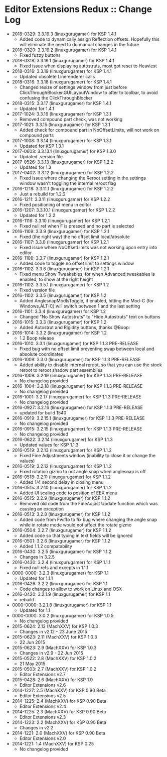 # Editor Extensions Redux :: Change Log

* 2018-0329: 3.3.19.3 (linuxgurugamer) for KSP 1.4.1
	+ Added code to dynamically assign Reflection offsets.  Hopefully this will eliminate the need to do manual changes in the future
* 2018-0320: 3.3.19.2 (linuxgurugamer) for KSP 1.4.1
	+ Fixed fuzzy buttons
* 2018-0318: 3.3.19.1 (linuxgurugamer) for KSP 1.4.1
	+ Fixed issue when displaying autostruts, most got reset to Heaviest
* 2018-0316: 3.3.19 (linuxgurugamer) for KSP 1.4.1
	+ Updated obsolete Linerenderer calls
* 2018-0316: 3.3.18 (linuxgurugamer) for KSP 1.4.1
	+ Changed resize of settings window from just before ClickThroughBlocker.GUILayoutWindow to after to toolbar, to avoid confusing the ClickThroughBlocker
* 2018-0315: 3.3.17 (linuxgurugamer) for KSP 1.4.1
	+ Updated for 1.4.1
* 2017-1024: 3.3.16 (linuxgurugamer) for KSP 1.3.1
	+ Removed compound part check, was not working
* 2017-1021: 3.3.15 (linuxgurugamer) for KSP 1.3.1
	+ Added check for compound part in NoOffsetLimits, will not work on compound parts
* 2017-1008: 3.3.14 (linuxgurugamer) for KSP 1.3.1
	+ Updated for KSP 1.3.1
* 2017-0603: 3.3.13.1 (linuxgurugamer) for KSP 1.3.0
	+ Updated .version file
* 2017-0526: 3.3.13 (linuxgurugamer) for KSP 1.2.2
	+ Updated for 1.3
* 2017-0402: 3.3.12 (linuxgurugamer) for KSP 1.2.2
	+ Fixed issue where changing the Reroot setting in the settings window wasn't toggling the internal reroot flag
* 2016-1218: 3.3.11.1 (linuxgurugamer) for KSP 1.2.2
	+ Just a rebuild for 1.2.2
* 2016-1211: 3.3.11 (linuxgurugamer) for KSP 1.2.2
	+ Fixed positioning of menu in editor
* 2016-1207: 3.3.10.1 (linuxgurugamer) for KSP 1.2.2
	+ Updated for 1.2.2
* 2016-1116: 3.3.10 (linuxgurugamer) for KSP 1.2.1
	+ Fixed null ref when F is pressed and no part is selected
* 2016-1109: 3.3.9 (linuxgurugamer) for KSP 1.2.1
	+ Fixed (the right way) the no offset limit local/absolute
* 2016-1107: 3.3.8 (linuxgurugamer) for KSP 1.2.1
	+ Fixed issue where NoOffsetLimits was not working upon entry into editor
* 2016-1106: 3.3.7 (linuxgurugamer) for KSP 1.2.1
	+ Added code to toggle no offset limit to settings window
* 2016-1102: 3.3.6 (linuxgurugamer) for KSP 1.2.1
	+ Fixed  menu Show Tweakables, for when Advanced tweakables is enabled, to show at the right height
* 2016-1102: 3.3.5.1 (linuxgurugamer) for KSP 1.2
	+ Fixed version file
* 2016-1102: 3.3.5 (linuxgurugamer) for KSP 1.2
	+ Added AnglesnapModIsToggle, if enabled, hitting the Mod-C (for Windows,ALT-C) will switch between 1 and the last setting
* 2016-1101: 3.3.4 (linuxgurugamer) for KSP 1.2
	+ Changed "No Show Autostruts" to "Hide Autostruts" text on buttons
* 2016-1015: 3.3.3 (linuxgurugamer) for KSP 1.2
	+ Added Autostrut and Rigidity buttons, thanks @Boop:
* 2016-1014: 3.3.2 (linuxgurugamer) for KSP 1.2
	+ 1.2 Boop release
* 2016-1010: 3.3.1 (linuxgurugamer) for KSP 1.1.3 PRE-RELEASE
	+ Fixed bug with no offset limit preventing swap between local and absolute coordinates
* 2016-1009: 3.3.0 (linuxgurugamer) for KSP 1.1.3 PRE-RELEASE
	+ Added ability to disable internal reroot, so that you can use the stock reroot to reroot shadow part assemblies
* 2016-1009: 3.2.19 (linuxgurugamer) for KSP 1.1.3 PRE-RELEASE
	+ No changelog provided
* 2016-1004: 3.2.18 (linuxgurugamer) for KSP 1.1.3 PRE-RELEASE
	+ No changelog provided
* 2016-1001: 3.2.17 (linuxgurugamer) for KSP 1.1.3 PRE-RELEASE
	+ No changelog provided
* 2016-0927: 3.2.16 (linuxgurugamer) for KSP 1.1.3 PRE-RELEASE
	+ updated for build 1540
* 2016-0919: 3.2.15.1 (linuxgurugamer) for KSP 1.1.3 PRE-RELEASE
	+ No changelog provided
* 2016-0915: 3.2.15 (linuxgurugamer) for KSP 1.1.3 PRE-RELEASE
	+ No changelog provided
* 2016-0622: 3.2.14 (linuxgurugamer) for KSP 1.1.3
	+ Updated values for KSP 1.1.3
* 2016-0519: 3.2.13 (linuxgurugamer) for KSP 1.1.2
	+ Fixed Fine Adjustments window (inability to close it or change the values)
* 2016-0519: 3.2.12 (linuxgurugamer) for KSP 1.1.2
	+ Fixed rotation gizmo to not angle snap when anglesnap is off
* 2016-0518: 3.2.11 (linuxgurugamer) for KSP 1.1.2
	+ Added 1/4 second delay in closing menu
* 2016-0515: 3.2.10 (linuxgurugamer) for KSP 1.1.2
	+ Added UI scaling code to position of EEX menu
* 2016-0515: 3.2.9 (linuxgurugamer) for KSP 1.1.2
	+ Removed old code from the FineAdjust Update function which was causing an exception
* 2016-0513: 3.2.8 (linuxgurugamer) for KSP 1.1.2
	+ Added code from Fwiffo to fix bug where changing the angle snap while in rotate mode would not affect the rotate gizmo
* 2016-0504: 3.2.7 (linuxgurugamer) for KSP 1.1.2
	+ Added code so that typing in text fields will be ignored
* 2016-0501: 3.2.6 (linuxgurugamer) for KSP 1.1.2
	+ Added 1.1.2 compatability
* 2016-0430: 3.2.5 (linuxgurugamer) for KSP 1.1.2
	+ Changes in 3.2.5
* 2016-0430: 3.2.4 (linuxgurugamer) for KSP 1.1.1
	+ Fixed null refs and excepts in 1.1.1
* 0000-0000: 3.2.3 (linuxgurugamer) for KSP 1.1
	+ Updated for 1.1.1
* 2016-0426: 3.2.2 (linuxgurugamer) for KSP 1.1
	+ Code changes to allow to work on Linux and OSX
* 2016-0420: 3.2.1.9 (linuxgurugamer) for KSP 1.1
	+ rebuild
* 0000-0000: 3.2.1.8 (linuxgurugamer) for KSP 1.1
	+ Updated for 1.1
* 0000-0000: 3.0.2 (linuxgurugamer) for KSP 1.0.5
	+ No changelog provided
* 2015-0624: 2.12 (MachXXV) for KSP 1.0.3
	+ Changes in v2.12 - 23 June 2015
* 2015-0623: 2.11 (MachXXV) for KSP 1.0.3
	+ 22 Jun 2015
* 2015-0623: 2.9 (MachXXV) for KSP 1.0.3
	+ Changes in v2.9 - 22 Jun 2015
* 2015-0522: 2.8 (MachXXV) for KSP 1.0.2
	+ 21 May 2015
* 2015-0503: 2.7 (MachXXV) for KSP 1.0.2
	+ Editor Extensions v2.7
* 2015-0428: 2.6 (MachXXV) for KSP 1.0
	+ Editor Extensions v2.6
* 2014-1227: 2.5 (MachXXV) for KSP 0.90 Beta
	+ Editor Extensions v2.5
* 2014-1225: 2.4 (MachXXV) for KSP 0.90 Beta
	+ Editor Extensions v2.4
* 2014-1225: 2.3 (MachXXV) for KSP 0.90 Beta
	+ Editor Extensions v2.3
* 2014-1223: 2.2 (MachXXV) for KSP 0.90 Beta
	+ Changes in v2.2
* 2014-1221: 2.0 (MachXXV) for KSP 0.90 Beta
	+ Editor Extensions v2.0
* 2014-1221: 1.4 (MachXXV) for KSP 0.25
	+ No changelog provided
